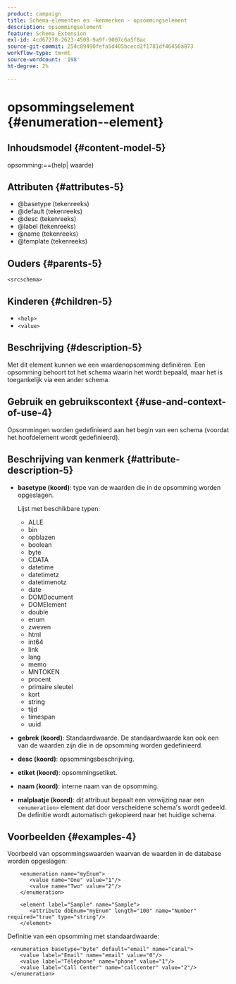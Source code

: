 ```yaml
---
product: campaign
title: Schema-elementen en -kenmerken - opsommingselement
description: opsommingselement
feature: Schema Extension
exl-id: 4cd67278-2623-4508-9a9f-9007c6a5f8ac
source-git-commit: 254c89490fefa5d405bcecd2f1781df46450a873
workflow-type: tm+mt
source-wordcount: '198'
ht-degree: 2%

---
```


# opsommingselement {#enumeration--element}


## Inhoudsmodel {#content-model-5}

opsomming:==(help| waarde)

## Attributen {#attributes-5}

* @basetype (tekenreeks)
* @default (tekenreeks)
* @desc (tekenreeks)
* @label (tekenreeks)
* @name (tekenreeks)
* @template (tekenreeks)

## Ouders {#parents-5}

`<srcschema>`

## Kinderen {#children-5}

* `<help>`
* `<value>`

## Beschrijving {#description-5}

Met dit element kunnen we een waardenopsomming definiëren. Een opsomming behoort tot het schema waarin het wordt bepaald, maar het is toegankelijk via een ander schema.

## Gebruik en gebruikscontext {#use-and-context-of-use-4}

Opsommingen worden gedefinieerd aan het begin van een schema (voordat het hoofdelement wordt gedefinieerd).

## Beschrijving van kenmerk {#attribute-description-5}

* **basetype (koord)**: type van de waarden die in de opsomming worden opgeslagen.

  Lijst met beschikbare typen:

   * ALLE
   * bin
   * opblazen
   * boolean
   * byte
   * CDATA
   * datetime
   * datetimetz
   * datetimenotz
   * date
   * DOMDocument
   * DOMElement
   * double
   * enum
   * zweven
   * html
   * int64
   * link
   * lang
   * memo
   * MNTOKEN
   * procent
   * primaire sleutel
   * kort
   * string
   * tijd
   * timespan
   * uuid

* **gebrek (koord)**: Standaardwaarde. De standaardwaarde kan ook een van de waarden zijn die in de opsomming worden gedefinieerd.
* **desc (koord)**: opsommingsbeschrijving.
* **etiket (koord)**: opsommingsetiket.
* **naam (koord)**: interne naam van de opsomming.
* **malplaatje (koord)**: dit attribuut bepaalt een verwijzing naar een `<enumeration>` element dat door verscheidene schema&#39;s wordt gedeeld. De definitie wordt automatisch gekopieerd naar het huidige schema.

## Voorbeelden {#examples-4}

Voorbeeld van opsommingswaarden waarvan de waarden in de database worden opgeslagen:

```
    <enumeration name="myEnum">
       <value name="One" value="1"/>
       <value name="Two" value="2"/>
    </enumeration>

    <element label="Sample" name="Sample">
       <attribute dbEnum="myEnum" length="100" name="Number" required="true" type="string"/>
    </element>
```

Definitie van een opsomming met standaardwaarde:

```
 <enumeration basetype="byte" default="email" name="canal">
    <value label="Email" name="email" value="0"/> 
    <value label="Téléphone" name="phone" value="1"/>
    <value label="Call Center" name="callcenter" value="2"/>
 </enumeration>
```
